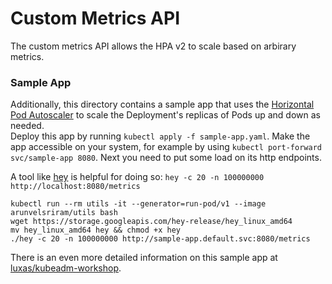 # Custom Metrics API

The custom metrics API allows the HPA v2 to scale based on arbirary metrics.

### Sample App

Additionally, this directory contains a sample app that uses the [Horizontal Pod Autoscaler](https://kubernetes.io/docs/tasks/run-application/horizontal-pod-autoscale/) to scale the Deployment's replicas of Pods up and down as needed.  
Deploy this app by running `kubectl apply -f sample-app.yaml`. 
Make the app accessible on your system, for example by using `kubectl port-forward svc/sample-app 8080`. Next you need to put some load on its http endpoints. 

A tool like [hey](https://github.com/rakyll/hey) is helpful for doing so: `hey -c 20 -n 100000000 http://localhost:8080/metrics`
```shell
kubectl run --rm utils -it --generator=run-pod/v1 --image arunvelsriram/utils bash
wget https://storage.googleapis.com/hey-release/hey_linux_amd64
mv hey_linux_amd64 hey && chmod +x hey
./hey -c 20 -n 100000000 http://sample-app.default.svc:8080/metrics
```

There is an even more detailed information on this sample app at [luxas/kubeadm-workshop](https://github.com/luxas/kubeadm-workshop#deploying-the-prometheus-operator-for-monitoring-services-in-the-cluster).
